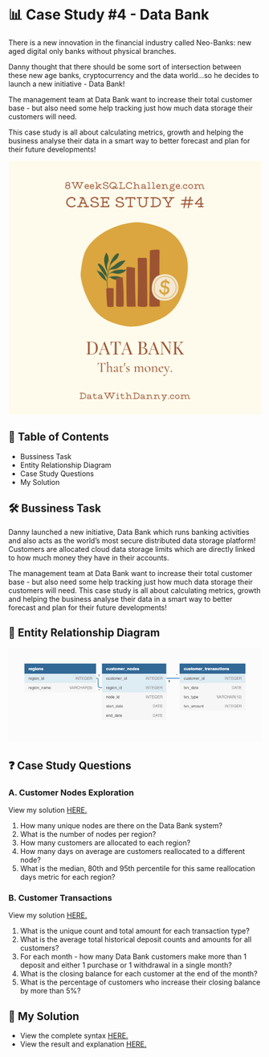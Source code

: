 # 📊 Case Study #4 - Data Bank
There is a new innovation in the financial industry called Neo-Banks: new aged digital only banks without physical branches.

Danny thought that there should be some sort of intersection between these new age banks, cryptocurrency and the data world…so he decides to launch a new initiative - Data Bank!

The management team at Data Bank want to increase their total customer base - but also need some help tracking just how much data storage their customers will need.

This case study is all about calculating metrics, growth and helping the business analyse their data in a smart way to better forecast and plan for their future developments!

![img](https://github.com/HarshaliSonawane-128/SQL-Projects/blob/main/Case%20Study%20.4%20-%20Data%20Bank/4.png)

## 📕 Table of Contents
- Bussiness Task
- Entity Relationship Diagram
- Case Study Questions
- My Solution

## 🛠️ Bussiness Task
Danny launched a new initiative, Data Bank which runs banking activities and also acts as the world’s most secure distributed data storage platform! Customers are allocated cloud data storage limits which are directly linked to how much money they have in their accounts.

The management team at Data Bank want to increase their total customer base - but also need some help tracking just how much data storage their customers will need. This case study is all about calculating metrics, growth and helping the business analyse their data in a smart way to better forecast and plan for their future developments!

## 🔐 Entity Relationship Diagram
![ERD](https://github.com/HarshaliSonawane-128/SQL-Projects/blob/main/Case%20Study%20.4%20-%20Data%20Bank/ERD.4.png)

## ❓ Case Study Questions
### A. Customer Nodes Exploration
View my solution [HERE.](https://github.com/HarshaliSonawane-128/SQL-Projects/blob/main/Case%20Study%20.4%20-%20Data%20Bank/Solution/A.%20Customer%20Nodes%20Exploration.md)

1. How many unique nodes are there on the Data Bank system?
2. What is the number of nodes per region?
3. How many customers are allocated to each region?
4. How many days on average are customers reallocated to a different node?
5. What is the median, 80th and 95th percentile for this same reallocation days metric for each region?
### B. Customer Transactions
View my solution [HERE.](https://github.com/HarshaliSonawane-128/SQL-Projects/blob/main/Case%20Study%20.4%20-%20Data%20Bank/Solution/B.%20Customer%20Transactions.md)

1. What is the unique count and total amount for each transaction type?
2. What is the average total historical deposit counts and amounts for all customers?
3. For each month - how many Data Bank customers make more than 1 deposit and either 1 purchase or 1 withdrawal in a single month?
4. What is the closing balance for each customer at the end of the month?
5. What is the percentage of customers who increase their closing balance by more than 5%?
## 🚀 My Solution
- View the complete syntax [HERE.](https://github.com/HarshaliSonawane-128/SQL-Projects/tree/main/Case%20Study%20.4%20-%20Data%20Bank/Syntax)
- View the result and explanation [HERE.](https://github.com/HarshaliSonawane-128/SQL-Projects/tree/main/Case%20Study%20.4%20-%20Data%20Bank/Solution)
